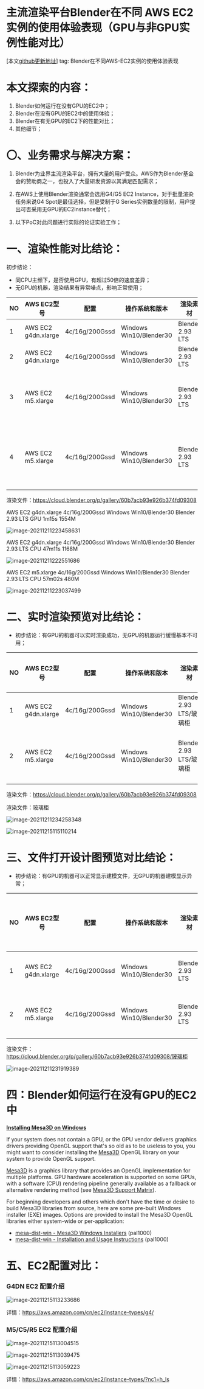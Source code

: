 # 主流渲染平台Blender在不同 AWS EC2 实例的使用体验表现（GPU与非GPU实例性能对比）

[本文[github更新地址](https://github.com/liangyimingcom/Blender-s-experience-performance-on-different-AWS-EC2-instances)] tag: Blender在不同AWS-EC2实例的使用体验表现



# 本文探索的内容：

1. Blender如何运行在没有GPU的EC2中；
2. Blender在没有GPU的EC2中的使用体验；
3. Blender在有无GPU的EC2下的性能对比；
4. 其他细节；

# 
# 〇、业务需求与解决方案：

1. Blender为业界主流渲染平台，拥有大量的用户受众。AWS作为Blender基金会的赞助商之一，也投入了大量研发资源以其满足匹配需求；

2. 在AWS上使用Blender渲染通常会选用G4/G5 EC2 Instance，对于批量渲染任务来说G4 Spot是最佳选择，但是受制于G Series实例数量的限制，用户提出可否采用无GPU的EC2Instance替代；

3. 以下PoC对此问题进行实际的论证实验工作；



# 一、渲染性能对比结论：

初步结论：

- 同CPU主频下，是否使用GPU，有超过50倍的速度差异；
- 无GPU的机器，渲染结果有异常噪点，影响正常使用；

| NO | AWS EC2型号 | 配置 | 操作系统和版本 | 渲染素材 | 渲染资源 | 消耗时间 | 消耗内存 | 备注 |
| :--- | -------- | -------- | -------- | -------- | -------- | -------- | -------- | -------- |
| 1    | AWS EC2 g4dn.xlarge | 4c/16g/200Gssd | Windows Win10/Blender30 | Blender 2.93 LTS | GPU      | 1m15s    | 1554M    |      |
| 2    | AWS EC2 g4dn.xlarge | 4c/16g/200Gssd | Windows Win10/Blender30 | Blender 2.93 LTS | CPU      | 47m11s   | 1168M    |      |
| 3    | AWS EC2 m5.xlarge   | 4c/16g/200Gssd | Windows Win10/Blender30 | Blender 2.93 LTS | GPU      | N/A      | N/A      | 没有GPU显卡导致无法运行 |
| 4    | AWS EC2 m5.xlarge   | 4c/16g/200Gssd | Windows Win10/Blender30 | Blender 2.93 LTS | CPU      | 57m02s   | 480M     | mesa库导致渲染结果有异常噪点 |


渲染文件：https://cloud.blender.org/p/gallery/60b7acb93e926b374fd09308



AWS EC2 g4dn.xlarge  4c/16g/200Gssd  Windows Win10/Blender30  Blender 2.93 LTS  GPU  1m15s  1554M

![image-20211211223458631](https://raw.githubusercontent.com/liangyimingcom/storage/master/PicGo/image-20211211223458631.png)



AWS EC2 g4dn.xlarge  4c/16g/200Gssd  Windows Win10/Blender30  Blender 2.93 LTS  CPU  47m11s  1168M

![image-20211211222551686](https://raw.githubusercontent.com/liangyimingcom/storage/master/PicGo/image-20211211222551686.png)



AWS EC2 m5.xlarge  4c/16g/200Gssd  Windows Win10/Blender30  Blender 2.93 LTS  CPU  57m02s  480M

![image-20211211223037499](https://raw.githubusercontent.com/liangyimingcom/storage/master/PicGo/image-20211211223037499.png)







# 二、实时渲染预览对比结论：

- 初步结论：有GPU的机器可以实时渲染成功，无GPU的机器运行缓慢基本不可用；


| NO   | AWS EC2型号         | 配置           | 操作系统和版本          | 渲染素材                | 渲染资源 | 消耗时间 | 备注                     |
| :--- | ------------------- | -------------- | ----------------------- | ----------------------- | -------- | -------- | ------------------------ |
| 1    | AWS EC2 g4dn.xlarge | 4c/16g/200Gssd | Windows Win10/Blender30 | Blender 2.93 LTS/玻璃柜 | GPU      | 秒级     |                          |
| 2    | AWS EC2 m5.xlarge   | 4c/16g/200Gssd | Windows Win10/Blender30 | Blender 2.93 LTS/玻璃柜 | CPU      | N/A      | mesa库导致缓慢或无法运行 |

渲染文件：https://cloud.blender.org/p/gallery/60b7acb93e926b374fd09308

渲染文件：玻璃柜

![image-20211211234258348](https://raw.githubusercontent.com/liangyimingcom/storage/master/PicGo/image-20211211234258348.png)

![image-20211215115110214](https://raw.githubusercontent.com/liangyimingcom/storage/master/PicGo/image-20211215115110214.png)





# 三、文件打开设计图预览对比结论：

- 初步结论：有GPU的机器可以正常显示建模文件，无GPU的机器建模显示异常；

| NO   | AWS EC2型号         | 配置           | 操作系统和版本          | 渲染素材         | 渲染资源 | 显示是否正常 | 备注               |
| :--- | ------------------- | -------------- | ----------------------- | ---------------- | -------- | ------------ | ------------------ |
| 1    | AWS EC2 g4dn.xlarge | 4c/16g/200Gssd | Windows Win10/Blender30 | Blender 2.93 LTS | GPU      | 显示正常     |                    |
| 2    | AWS EC2 m5.xlarge   | 4c/16g/200Gssd | Windows Win10/Blender30 | Blender 2.93 LTS | CPU      | 显示不正常   | mesa库导致显示异常 |

渲染文件：https://cloud.blender.org/p/gallery/60b7acb93e926b374fd09308/玻璃柜



![image-20211211231919389](https://raw.githubusercontent.com/liangyimingcom/storage/master/PicGo/image-20211211231919389.png)





# 四：Blender如何运行在没有GPU的EC2中

[**Installing Mesa3D on Windows**](https://www.khronos.org/opengl/wiki/Platform_specifics:_Windows#Installing_Mesa3D_on_Windows) 

If your system does not contain a GPU, or the GPU vendor delivers graphics drivers providing OpenGL support that's so old as to be useless to you, you might want to consider installing the [Mesa3D](https://mesa3d.org/) OpenGL library on your system to provide OpenGL support.

[Mesa3D](https://mesa3d.org/) is a graphics library that provides an OpenGL implementation for multiple platforms. GPU hardware acceleration is supported on some GPUs, with a software (CPU) rendering pipeline generally available as a fallback or alternative rendering method (see [Mesa3D Support Matrix](https://mesamatrix.net/)).

For beginning developers and others which don't have the time or desire to build Mesa3D libraries from source, here are some pre-built Windows installer (EXE) images. Options are provided to install the Mesa3D OpenGL libraries either system-wide or per-application:

- [mesa-dist-win - Mesa3D Windows Installers](https://github.com/pal1000/mesa-dist-win/releases) (pal1000)
- [mesa-dist-win      - Installation and Usage Instructions](https://github.com/pal1000/mesa-dist-win/) (pal1000)





# 五、EC2配置对比：

### G4DN EC2 配置介绍

![image-20211215113233686](https://raw.githubusercontent.com/liangyimingcom/storage/master/PicGo/image-20211215113233686.png)

详情：https://aws.amazon.com/cn/ec2/instance-types/g4/



### M5/C5/R5 EC2 配置介绍

![image-20211215113004515](https://raw.githubusercontent.com/liangyimingcom/storage/master/PicGo/image-20211215113004515.png)



![image-20211215113039475](https://raw.githubusercontent.com/liangyimingcom/storage/master/PicGo/image-20211215113039475.png)

![image-20211215113059223](https://raw.githubusercontent.com/liangyimingcom/storage/master/PicGo/image-20211215113059223.png)

详情：https://aws.amazon.com/cn/ec2/instance-types/?nc1=h_ls


